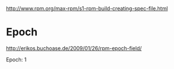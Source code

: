 http://www.rpm.org/max-rpm/s1-rpm-build-creating-spec-file.html

# Epoch
http://erikos.buchoase.de/2009/01/26/rpm-epoch-field/

Epoch: 1
